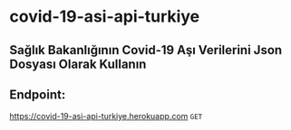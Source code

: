 # covid-19-asi-api-turkiye
## Sağlık Bakanlığının Covid-19 Aşı Verilerini Json Dosyası Olarak Kullanın

## Endpoint:
https://covid-19-asi-api-turkiye.herokuapp.com `GET`
